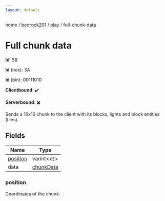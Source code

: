 ```yaml
---
layout: default
---
```


[home](/)  /  [bedrock201](/protocol/bedrock201)  /  [play](/protocol/bedrock201/play)  /  full-chunk-data

# Full chunk data

**Id**: 58

**Id** (hex): 3A

**Id** (bin): 00111010

**Clientbound**: ✔️

**Serverbound**: ✖️

Sends a 16x16 chunk to the client with its blocks, lights and block entities (tiles).

## Fields

Name | Type
---|---
[position](#position) | varint&lt;xz&gt;
data | [chunkData](/protocol/bedrock201/types/chunk-data)

### position

Coordinates of the chunk.
